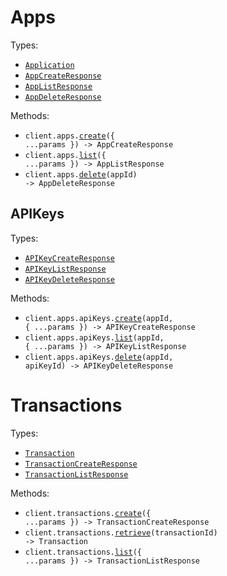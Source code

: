 # Apps

Types:

- <code><a href="./src/resources/apps/apps.ts">Application</a></code>
- <code><a href="./src/resources/apps/apps.ts">AppCreateResponse</a></code>
- <code><a href="./src/resources/apps/apps.ts">AppListResponse</a></code>
- <code><a href="./src/resources/apps/apps.ts">AppDeleteResponse</a></code>

Methods:

- <code title="post /apps/create">client.apps.<a href="./src/resources/apps/apps.ts">create</a>({ ...params }) -> AppCreateResponse</code>
- <code title="get /apps/list">client.apps.<a href="./src/resources/apps/apps.ts">list</a>({ ...params }) -> AppListResponse</code>
- <code title="delete /apps/{appId}">client.apps.<a href="./src/resources/apps/apps.ts">delete</a>(appId) -> AppDeleteResponse</code>

## APIKeys

Types:

- <code><a href="./src/resources/apps/api-keys.ts">APIKeyCreateResponse</a></code>
- <code><a href="./src/resources/apps/api-keys.ts">APIKeyListResponse</a></code>
- <code><a href="./src/resources/apps/api-keys.ts">APIKeyDeleteResponse</a></code>

Methods:

- <code title="post /apps/{appId}/api-keys/create">client.apps.apiKeys.<a href="./src/resources/apps/api-keys.ts">create</a>(appId, { ...params }) -> APIKeyCreateResponse</code>
- <code title="get /apps/{appId}/api-keys/list">client.apps.apiKeys.<a href="./src/resources/apps/api-keys.ts">list</a>(appId, { ...params }) -> APIKeyListResponse</code>
- <code title="delete /apps/{appId}/api-keys/{apiKeyId}">client.apps.apiKeys.<a href="./src/resources/apps/api-keys.ts">delete</a>(appId, apiKeyId) -> APIKeyDeleteResponse</code>

# Transactions

Types:

- <code><a href="./src/resources/transactions.ts">Transaction</a></code>
- <code><a href="./src/resources/transactions.ts">TransactionCreateResponse</a></code>
- <code><a href="./src/resources/transactions.ts">TransactionListResponse</a></code>

Methods:

- <code title="post /transactions/create">client.transactions.<a href="./src/resources/transactions.ts">create</a>({ ...params }) -> TransactionCreateResponse</code>
- <code title="get /transactions/{transactionId}">client.transactions.<a href="./src/resources/transactions.ts">retrieve</a>(transactionId) -> Transaction</code>
- <code title="get /transactions/list">client.transactions.<a href="./src/resources/transactions.ts">list</a>({ ...params }) -> TransactionListResponse</code>
